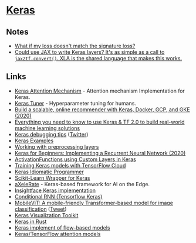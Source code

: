 # [Keras](https://github.com/keras-team/keras)

## Notes

- [What if my loss doesn't match the signature loss?](https://twitter.com/fchollet/status/1296292123768025090)
- [Could use JAX to write Keras layers? It's as simple as a call to `jax2tf.convert()`. XLA is the shared language that makes this works.](https://twitter.com/fchollet/status/1482552760478306307)

## Links

- [Keras Attention Mechanism](https://github.com/philipperemy/keras-attention-mechanism) - Attention mechanism Implementation for Keras.
- [Keras Tuner](https://github.com/keras-team/keras-tuner) - Hyperparameter tuning for humans.
- [Build a scalable, online recommender with Keras, Docker, GCP, and GKE (2020)](https://blog.insightdatascience.com/building-a-scalable-online-product-recommender-with-keras-docker-gcp-and-gke-52a5ab2c7688)
- [Everything you need to know to use Keras & TF 2.0 to build real-world machine learning solutions](https://colab.research.google.com/drive/1lWUGZarlbORaHYUZlF9muCgpPl8pEvve)
- [Keras debugging tips](https://keras.io/examples/keras_recipes/debugging_tips/) ([Twitter](https://twitter.com/fchollet/status/1261769218766192640))
- [Keras Examples](https://keras.io/examples/)
- [Working with preprocessing layers](https://keras.io/guides/preprocessing_layers/)
- [Keras for Beginners: Implementing a Recurrent Neural Network (2020)](https://victorzhou.com/blog/keras-rnn-tutorial/)
- [ActivationFunctions using Custom Layers in Keras](https://github.com/Agrover112/ActivationFunctions)
- [Training Keras models with TensorFlow Cloud](https://keras.io/guides/training_keras_models_on_cloud/)
- [Keras Idiomatic Programmer](https://github.com/GoogleCloudPlatform/keras-idiomatic-programmer)
- [Scikit-Learn Wrapper for Keras](https://github.com/adriangb/scikeras)
- [aXeleRate](https://github.com/AIWintermuteAI/aXeleRate) - Keras-based framework for AI on the Edge.
- [Insightface Keras implementation](https://github.com/leondgarse/Keras_insightface)
- [Conditional RNN (Tensorflow Keras)](https://github.com/philipperemy/cond_rnn)
- [MobileViT: A mobile-friendly Transformer-based model for image classification](https://keras.io/examples/vision/mobilevit/) ([Tweet](https://twitter.com/fchollet/status/1451977110860406789))
- [Keras Visualization Toolkit](https://github.com/raghakot/keras-vis)
- [Keras in Rust](https://github.com/conradludgate/keras-rs)
- [Keras implement of flow-based models](https://github.com/bojone/flow)
- [Keras/TensorFlow attention models](https://github.com/leondgarse/keras_cv_attention_models)